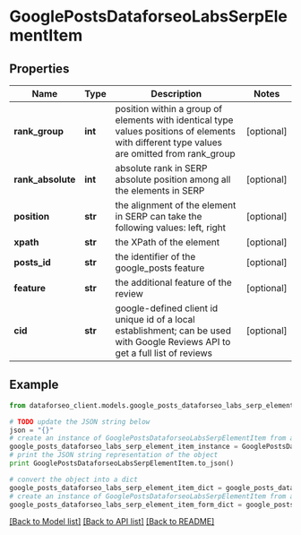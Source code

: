 # GooglePostsDataforseoLabsSerpElementItem


## Properties

Name | Type | Description | Notes
------------ | ------------- | ------------- | -------------
**rank_group** | **int** | position within a group of elements with identical type values positions of elements with different type values are omitted from rank_group | [optional] 
**rank_absolute** | **int** | absolute rank in SERP absolute position among all the elements in SERP | [optional] 
**position** | **str** | the alignment of the element in SERP can take the following values: left, right | [optional] 
**xpath** | **str** | the XPath of the element | [optional] 
**posts_id** | **str** | the identifier of the google_posts feature | [optional] 
**feature** | **str** | the additional feature of the review | [optional] 
**cid** | **str** | google-defined client id unique id of a local establishment; can be used with Google Reviews API to get a full list of reviews | [optional] 

## Example

```python
from dataforseo_client.models.google_posts_dataforseo_labs_serp_element_item import GooglePostsDataforseoLabsSerpElementItem

# TODO update the JSON string below
json = "{}"
# create an instance of GooglePostsDataforseoLabsSerpElementItem from a JSON string
google_posts_dataforseo_labs_serp_element_item_instance = GooglePostsDataforseoLabsSerpElementItem.from_json(json)
# print the JSON string representation of the object
print GooglePostsDataforseoLabsSerpElementItem.to_json()

# convert the object into a dict
google_posts_dataforseo_labs_serp_element_item_dict = google_posts_dataforseo_labs_serp_element_item_instance.to_dict()
# create an instance of GooglePostsDataforseoLabsSerpElementItem from a dict
google_posts_dataforseo_labs_serp_element_item_form_dict = google_posts_dataforseo_labs_serp_element_item.from_dict(google_posts_dataforseo_labs_serp_element_item_dict)
```
[[Back to Model list]](../README.md#documentation-for-models) [[Back to API list]](../README.md#documentation-for-api-endpoints) [[Back to README]](../README.md)


